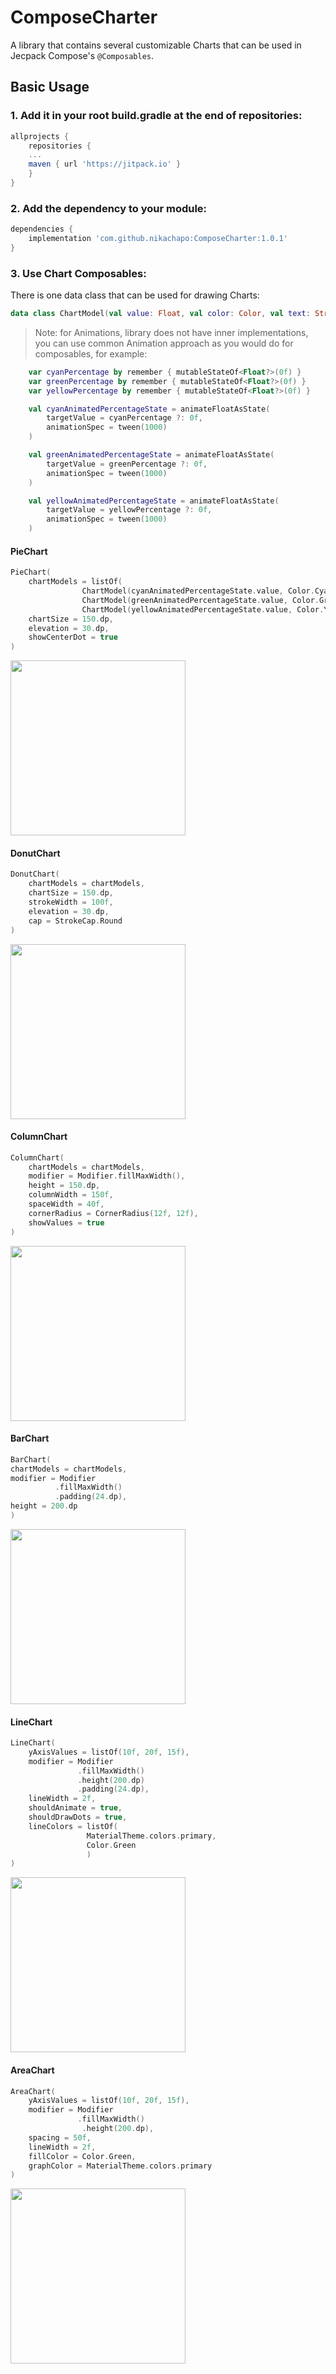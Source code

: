 # ComposeCharter

A library that contains several customizable Charts that can be used in Jecpack Compose's `@Composables`.

## Basic Usage

### 1. Add it in your root build.gradle at the end of repositories:
```gradle
allprojects {
    repositories {
    ...
    maven { url 'https://jitpack.io' }
    }
}
```

### 2. Add the dependency to your module:
```gradle
dependencies {
    implementation 'com.github.nikachapo:ComposeCharter:1.0.1'
}
```

### 3. Use Chart Composables:
There is one data class that can be used for drawing Charts:
```kotlin
data class ChartModel(val value: Float, val color: Color, val text: String? = null)
```

> Note: for Animations, library does not have inner implementations, you can use common Animation approach as you would do for composables, for example:
```kotlin
    var cyanPercentage by remember { mutableStateOf<Float?>(0f) }
    var greenPercentage by remember { mutableStateOf<Float?>(0f) }
    var yellowPercentage by remember { mutableStateOf<Float?>(0f) }

    val cyanAnimatedPercentageState = animateFloatAsState(
        targetValue = cyanPercentage ?: 0f,
        animationSpec = tween(1000)
    )

    val greenAnimatedPercentageState = animateFloatAsState(
        targetValue = greenPercentage ?: 0f,
        animationSpec = tween(1000)
    )

    val yellowAnimatedPercentageState = animateFloatAsState(
        targetValue = yellowPercentage ?: 0f,
        animationSpec = tween(1000)
    )

```


#### PieChart
```kotlin
PieChart(
    chartModels = listOf(
                ChartModel(cyanAnimatedPercentageState.value, Color.Cyan),
                ChartModel(greenAnimatedPercentageState.value, Color.Green),
                ChartModel(yellowAnimatedPercentageState.value, Color.Yellow)),
    chartSize = 150.dp,
    elevation = 30.dp,
    showCenterDot = true
)
```
<img src="https://user-images.githubusercontent.com/44478420/177399420-23acf661-ce85-48e1-9f28-33b7ca456d9a.gif" 
data-canonical-src="https://user-images.githubusercontent.com/44478420/177399420-23acf661-ce85-48e1-9f28-33b7ca456d9a.gif" width="280" height="280" />


#### DonutChart
```kotlin
DonutChart(
    chartModels = chartModels,
    chartSize = 150.dp,
    strokeWidth = 100f,
    elevation = 30.dp,
    cap = StrokeCap.Round
)
```
<img src="https://user-images.githubusercontent.com/44478420/177400285-0b0877b3-d0b1-442d-9359-26bd1a5f4761.gif" 
data-canonical-src="https://user-images.githubusercontent.com/44478420/177400285-0b0877b3-d0b1-442d-9359-26bd1a5f4761.gif" width="280" height="280" />

#### ColumnChart
```kotlin
ColumnChart(
    chartModels = chartModels,
    modifier = Modifier.fillMaxWidth(),
    height = 150.dp,
    columnWidth = 150f,
    spaceWidth = 40f,
    cornerRadius = CornerRadius(12f, 12f),
    showValues = true
)
```

<img src="https://user-images.githubusercontent.com/44478420/177401026-cad0f8be-6a95-4844-948f-6cc198de27d4.gif" 
data-canonical-src="https://user-images.githubusercontent.com/44478420/177401026-cad0f8be-6a95-4844-948f-6cc198de27d4.gif" width="280" height="280" />

#### BarChart
```kotlin
BarChart(
chartModels = chartModels,
modifier = Modifier
          .fillMaxWidth()
          .padding(24.dp),
height = 200.dp
)
```

<img src="https://user-images.githubusercontent.com/44478420/177401658-6db29a9b-baf8-4d0e-ae6b-d4088262150b.gif" 
data-canonical-src="https://user-images.githubusercontent.com/44478420/177401658-6db29a9b-baf8-4d0e-ae6b-d4088262150b.gif" width="280" height="280" />

#### LineChart
```kotlin
LineChart(
    yAxisValues = listOf(10f, 20f, 15f),
    modifier = Modifier
               .fillMaxWidth()
               .height(200.dp)
               .padding(24.dp),
    lineWidth = 2f,
    shouldAnimate = true,
    shouldDrawDots = true,
    lineColors = listOf(
                 MaterialTheme.colors.primary,
                 Color.Green
                 )
)
```

<img src="https://user-images.githubusercontent.com/44478420/177402168-c1a4d8a5-39ad-4178-8bc7-2ec809e43651.gif" 
data-canonical-src="https://user-images.githubusercontent.com/44478420/177402168-c1a4d8a5-39ad-4178-8bc7-2ec809e43651.gif" width="280" height="280" />

#### AreaChart
```kotlin
AreaChart(
    yAxisValues = listOf(10f, 20f, 15f),
    modifier = Modifier
               .fillMaxWidth()
                .height(200.dp),
    spacing = 50f,
    lineWidth = 2f,
    fillColor = Color.Green,
    graphColor = MaterialTheme.colors.primary
)
```

<img src="https://user-images.githubusercontent.com/44478420/177402518-14c24e2d-b8a2-499b-8826-02a705c9e0bd.gif" 
data-canonical-src="https://user-images.githubusercontent.com/44478420/177402518-14c24e2d-b8a2-499b-8826-02a705c9e0bd.gif" width="280" height="280" />
